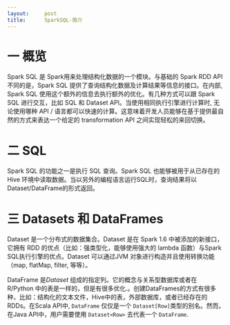 ```yaml
---
layout:     post
title:      SparkSQL-简介
---
```

<div id="article_content" class="article_content clearfix csdn-tracking-statistics" data-pid="blog" data-mod="popu_307" data-dsm="post">
								            <link rel="stylesheet" href="https://csdnimg.cn/release/phoenix/template/css/ck_htmledit_views-f76675cdea.css">
						<div class="htmledit_views" id="content_views">
                <h1>一 概览</h1>

<p>Spark SQL 是 Spark用来处理结构化数据的一个模块。与基础的 Spark RDD API 不同的是，Spark SQL 提供了查询结构化数据及计算结果等信息的接口。在内部, Spark SQL 使用这个额外的信息去执行额外的优化。有几种方式可以跟 Spark SQL 进行交互，比如 SQL 和 Dataset API。当使用相同执行引擎进行计算时, 无论使用哪种 API / 语言都可以快速的计算。这意味着开发人员能够在基于提供最自然的方式来表达一个给定的 transformation API 之间实现轻松的来回切换。</p>

<h1>二 SQL</h1>

<p>Spark SQL 的功能之一是执行 SQL 查询。Spark SQL 也能够被用于从已存在的 Hive 环境中读取数据。当以另外的编程语言运行SQL时，查询结果将以Dataset/DataFrame的形式返回。</p>

<h1>三 Datasets 和 DataFrames</h1>

<p>Dataset 是一个分布式的数据集合。Dataset 是在 Spark 1.6 中被添加的新接口，它拥有 RDD 的优点（比如：强类型化，能够使用强大的 lambda 函数）与Spark SQL执行引擎的优点。Dataset 可以通过JVM 对象进行构造并且使用转换功能（map, flatMap, filter, 等等）。</p>

<p>DataFrame 是<em>Dataset</em> 组成的指定列。它的概念与关系型数据库或者在 R/Python 中的表是一样的，但是有很多优化.。创建DataFrames的方式有很多种，比如：结构化的文本文件，Hive中的表，外部数据库，或者已经存在的 RDDs。在Scala API中, <code>DataFrame</code> 仅仅是一个 <code>Dataset[Row]</code>类型的别名。然而，在Java API中，用户需要使用 <code>Dataset&lt;Row&gt;</code> 去代表一个 <code>DataFrame</code>.</p>            </div>
                </div>